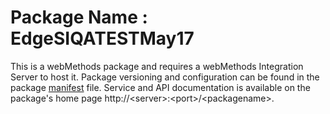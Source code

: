 # Package Name : EdgeSIQATESTMay17
This is a webMethods package and requires a webMethods Integration Server to host it. Package versioning and configuration can be found in the package [manifest](./EdgeSIQATESTMay17/manifest.v3) file. Service and API documentation is available on the package's home page http://&lt;server&gt;:&lt;port&gt;/&lt;packagename>.